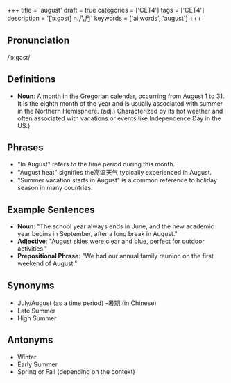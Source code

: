 +++
title = 'august'
draft = true
categories = ['CET4']
tags = ['CET4']
description = '[ˈɔːgəst] n.八月'
keywords = ['ai words', 'august']
+++

## Pronunciation
/ˈɔːɡəst/

## Definitions
- **Noun**: A month in the Gregorian calendar, occurring from August 1 to 31. It is the eighth month of the year and is usually associated with summer in the Northern Hemisphere. (adj.) Characterized by its hot weather and often associated with vacations or events like Independence Day in the US.)

## Phrases
- "In August" refers to the time period during this month.
- "August heat" signifies the高温天气 typically experienced in August.
- "Summer vacation starts in August" is a common reference to holiday season in many countries.

## Example Sentences
- **Noun**: "The school year always ends in June, and the new academic year begins in September, after a long break in August."
- **Adjective**: "August skies were clear and blue, perfect for outdoor activities."
- **Prepositional Phrase**: "We had our annual family reunion on the first weekend of August."

## Synonyms
- July/August (as a time period)
-暑期 (in Chinese)
- Late Summer
- High Summer

## Antonyms
- Winter
- Early Summer
- Spring or Fall (depending on the context)
